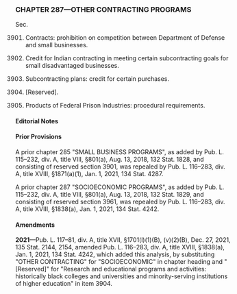 ### **CHAPTER 287—OTHER CONTRACTING PROGRAMS** ###

Sec.

3901. Contracts: prohibition on competition between Department of Defense and small businesses.

3902. Credit for Indian contracting in meeting certain subcontracting goals for small disadvantaged businesses.

3903. Subcontracting plans: credit for certain purchases.

3904. [Reserved].

3905. Products of Federal Prison Industries: procedural requirements.

#### **Editorial Notes** ####

#### Prior Provisions ####

A prior chapter 285 "SMALL BUSINESS PROGRAMS", as added by Pub. L. 115–232, div. A, title VIII, §801(a), Aug. 13, 2018, 132 Stat. 1828, and consisting of reserved section 3901, was repealed by Pub. L. 116–283, div. A, title XVIII, §1871(a)(1), Jan. 1, 2021, 134 Stat. 4287.

A prior chapter 287 "SOCIOECONOMIC PROGRAMS", as added by Pub. L. 115–232, div. A, title VIII, §801(a), Aug. 13, 2018, 132 Stat. 1829, and consisting of reserved section 3961, was repealed by Pub. L. 116–283, div. A, title XVIII, §1838(a), Jan. 1, 2021, 134 Stat. 4242.

#### Amendments ####

**2021**—Pub. L. 117–81, div. A, title XVII, §1701(l)(1)(B), (v)(2)(B), Dec. 27, 2021, 135 Stat. 2144, 2154, amended Pub. L. 116–283, div. A, title XVIII, §1838(a), Jan. 1, 2021, 134 Stat. 4242, which added this analysis, by substituting "OTHER CONTRACTING" for "SOCIOECONOMIC" in chapter heading and "[Reserved]" for "Research and educational programs and activities: historically black colleges and universities and minority-serving institutions of higher education" in item 3904.